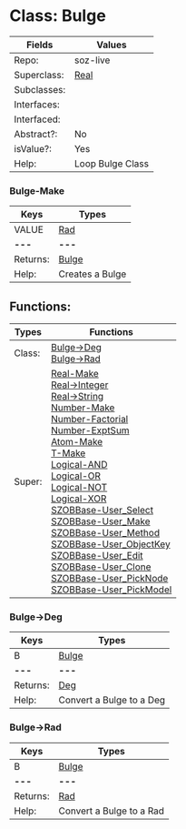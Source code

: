 
# Class:	Bulge

| Fields | Values |
| --------- | --------- |
| Repo: | soz-live |
| Superclass: | [Real](Real.html) |
| Subclasses: |  |
| Interfaces: |  |
| Interfaced: |  |
| Abstract?: | No |
| isValue?: | Yes |
| Help: | Loop Bulge Class |

### Bulge-Make

| Keys | Types |
| --------- | --------- |
| VALUE | [Rad](Rad.html) |
| **---** | **---** |
| Returns: | [Bulge](Bulge.html) |
| Help: | Creates a Bulge |


## Functions:

| Types | Functions |
| --------- | --------- |
| Class: | [Bulge->Deg](#Bulge->Deg) <br> [Bulge->Rad](#Bulge->Rad) |
| Super: | [Real-Make](Real.html) <br> [Real->Integer](Real.html) <br> [Real->String](Real.html) <br> [Number-Make](Number.html) <br> [Number-Factorial](Number.html) <br> [Number-ExptSum](Number.html) <br> [Atom-Make](Atom.html) <br> [T-Make](T.html) <br> [Logical-AND](Logical.html) <br> [Logical-OR](Logical.html) <br> [Logical-NOT](Logical.html) <br> [Logical-XOR](Logical.html) <br> [SZOBBase-User_Select](SZOBBase.html) <br> [SZOBBase-User_Make](SZOBBase.html) <br> [SZOBBase-User_Method](SZOBBase.html) <br> [SZOBBase-User_ObjectKey](SZOBBase.html) <br> [SZOBBase-User_Edit](SZOBBase.html) <br> [SZOBBase-User_Clone](SZOBBase.html) <br> [SZOBBase-User_PickNode](SZOBBase.html) <br> [SZOBBase-User_PickModel](SZOBBase.html) |


### Bulge->Deg

| Keys | Types |
| --------- | --------- |
| B | [Bulge](Bulge.html) |
| **---** | **---** |
| Returns: | [Deg](Deg.html) |
| Help: | Convert a Bulge to a Deg |

### Bulge->Rad

| Keys | Types |
| --------- | --------- |
| B | [Bulge](Bulge.html) |
| **---** | **---** |
| Returns: | [Rad](Rad.html) |
| Help: | Convert a Bulge to a Rad |

